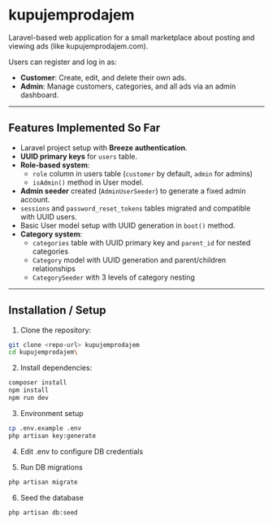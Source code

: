 # kupujemprodajem

Laravel-based web application for a small marketplace about posting and viewing ads (like kupujemprodajem.com).

Users can register and log in as:

- **Customer**: Create, edit, and delete their own ads.
- **Admin**: Manage customers, categories, and all ads via an admin dashboard.

---

## Features Implemented So Far

- Laravel project setup with **Breeze authentication**.
- **UUID primary keys** for `users` table.
- **Role-based system**:
  - `role` column in users table (`customer` by default, `admin` for admins)
  - `isAdmin()` method in User model.
- **Admin seeder** created (`AdminUserSeeder`) to generate a fixed admin account.
- `sessions` and `password_reset_tokens` tables migrated and compatible with UUID users.
- Basic User model setup with UUID generation in `boot()` method.
- **Category system**:
  - `categories` table with UUID primary key and `parent_id` for nested categories
  - `Category` model with UUID generation and parent/children relationships
  - `CategorySeeder` with 3 levels of category nesting

---

## Installation / Setup

1. Clone the repository:

```bash
git clone <repo-url> kupujemprodajem
cd kupujemprodajem\
```

2. Install dependencies:

```bash
composer install
npm install
npm run dev
```

3. Environment setup

```bash
cp .env.example .env
php artisan key:generate
```

4. Edit .env to configure DB credentials

5. Run DB migrations

```bash
php artisan migrate
```

6. Seed the database

```bash
php artisan db:seed
```